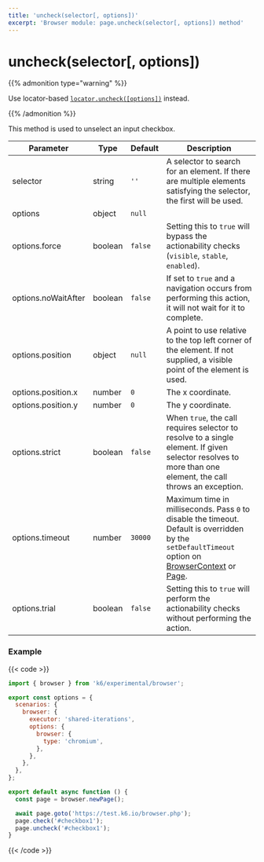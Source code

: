 ```yaml
---
title: 'uncheck(selector[, options])'
excerpt: 'Browser module: page.uncheck(selector[, options]) method'
---
```


# uncheck(selector[, options])

{{% admonition type="warning" %}}

Use locator-based [`locator.uncheck([options])`](https://grafana.com/docs/k6/<K6_VERSION>/javascript-api/k6-experimental/browser/locator/uncheck/) instead.

{{% /admonition %}}

This method is used to unselect an input checkbox.

<TableWithNestedRows>

| Parameter           | Type    | Default | Description                                                                                                                                                                                                                                                                                                                                   |
| ------------------- | ------- | ------- | --------------------------------------------------------------------------------------------------------------------------------------------------------------------------------------------------------------------------------------------------------------------------------------------------------------------------------------------- |
| selector            | string  | `''`    | A selector to search for an element. If there are multiple elements satisfying the selector, the first will be used.                                                                                                                                                                                                                          |
| options             | object  | `null`  |                                                                                                                                                                                                                                                                                                                                               |
| options.force       | boolean | `false` | Setting this to `true` will bypass the actionability checks (`visible`, `stable`, `enabled`).                                                                                                                                                                                                                                                 |
| options.noWaitAfter | boolean | `false` | If set to `true` and a navigation occurs from performing this action, it will not wait for it to complete.                                                                                                                                                                                                                                    |
| options.position    | object  | `null`  | A point to use relative to the top left corner of the element. If not supplied, a visible point of the element is used.                                                                                                                                                                                                                       |
| options.position.x  | number  | `0`     | The x coordinate.                                                                                                                                                                                                                                                                                                                             |
| options.position.y  | number  | `0`     | The y coordinate.                                                                                                                                                                                                                                                                                                                             |
| options.strict      | boolean | `false` | When `true`, the call requires selector to resolve to a single element. If given selector resolves to more than one element, the call throws an exception.                                                                                                                                                                                    |
| options.timeout     | number  | `30000` | Maximum time in milliseconds. Pass `0` to disable the timeout. Default is overridden by the `setDefaultTimeout` option on [BrowserContext](https://grafana.com/docs/k6/<K6_VERSION>/javascript-api/k6-experimental/browser/browsercontext/) or [Page](https://grafana.com/docs/k6/<K6_VERSION>/javascript-api/k6-experimental/browser/page/). |
| options.trial       | boolean | `false` | Setting this to `true` will perform the actionability checks without performing the action.                                                                                                                                                                                                                                                   |

</TableWithNestedRows>

### Example

{{< code >}}

```javascript
import { browser } from 'k6/experimental/browser';

export const options = {
  scenarios: {
    browser: {
      executor: 'shared-iterations',
      options: {
        browser: {
          type: 'chromium',
        },
      },
    },
  },
};

export default async function () {
  const page = browser.newPage();

  await page.goto('https://test.k6.io/browser.php');
  page.check('#checkbox1');
  page.uncheck('#checkbox1');
}
```

{{< /code >}}
